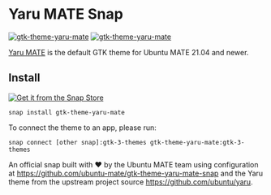 # Yaru MATE Snap

[![gtk-theme-yaru-mate](https://snapcraft.io/gtk-theme-yaru-mate/badge.svg)](https://snapcraft.io/gtk-theme-yaru-mate)
[![gtk-theme-yaru-mate](https://snapcraft.io/obs-cli/trending.svg?name=0)](https://snapcraft.io/gtk-theme-yaru-mate)

[Yaru MATE](https://github.com/ubuntu/yaru) is the default GTK theme for Ubuntu MATE 21.04 and newer.

## Install

[![Get it from the Snap Store](https://snapcraft.io/static/images/badges/en/snap-store-black.svg)](https://snapcraft.io/gtk-theme-yaru-mate)

```
snap install gtk-theme-yaru-mate
```

To connect the theme to an app, please run:

```
snap connect [other snap]:gtk-3-themes gtk-theme-yaru-mate:gtk-3-themes
```

An official snap built with ❤︎ by the Ubuntu MATE team using configuration at
<https://github.com/ubuntu-mate/gtk-theme-yaru-mate-snap> and the Yaru theme from the upstream project source <https://github.com/ubuntu/yaru>.
